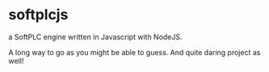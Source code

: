 # softplcjs

a SoftPLC engine written in Javascript with NodeJS.

A long way to go as you might be able to guess.
And quite daring project as well!
